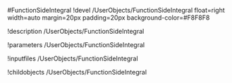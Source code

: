 <!-- MOOSE Object Documentation Stub: Remove this when content is added. -->
#FunctionSideIntegral
!devel /UserObjects/FunctionSideIntegral float=right width=auto margin=20px padding=20px background-color=#F8F8F8

!description /UserObjects/FunctionSideIntegral

!parameters /UserObjects/FunctionSideIntegral

!inputfiles /UserObjects/FunctionSideIntegral

!childobjects /UserObjects/FunctionSideIntegral
